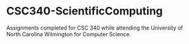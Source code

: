 # CSC340-ScientificComputing
Assignments completed for CSC 340 while attending the University of North Carolina Wilmington for Computer Science.
